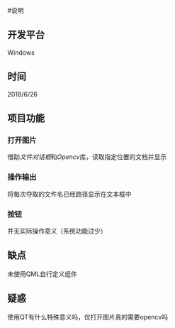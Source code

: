 #说明

## 开发平台

Windows

## 时间

2018/6/26

## 项目功能

### 打开图片

借助*文件对话框*和*Opencv*库，读取指定位置的文档并显示

### 操作输出

将每次夺取的文件名已经路径显示在文本框中

### 按钮

并无实际操作意义（系统功能过少）


## 缺点

未使用QML自行定义组件

## 疑惑

使用QT有什么特殊意义吗，仅打开图片真的需要opencv吗


